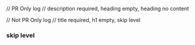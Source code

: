 // PR Only log
// description required, heading empty, heading no content

// Not PR Only log
// title required, h1 empty, skip level

### skip level
